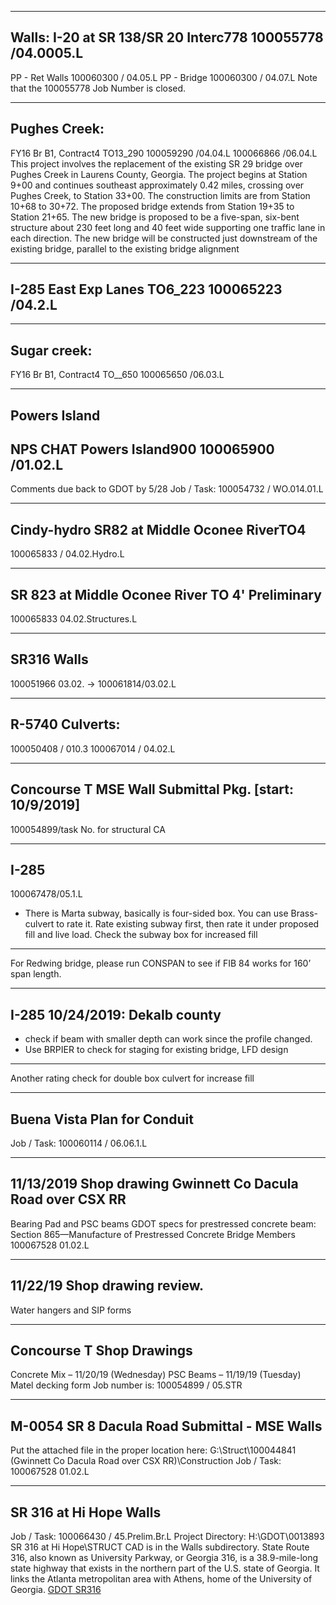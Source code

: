 ------------------------------------------------------------------------------
Walls: I-20 at SR 138/SR 20 Interc778	100055778 /04.0005.L
------------------------------------------------------------------------------
PP - Ret Walls     100060300 / 04.05.L
PP - Bridge          100060300 / 04.07.L
Note that the 100055778 Job Number is closed.

------------------------------------------------------------------------------
Pughes Creek: 
------------------------------------------------------------------------------
FY16 Br B1, Contract4 TO13_290	100059290 /04.04.L
				100066866 /06.04.L
This project involves the replacement of the existing SR 29 bridge over
Pughes Creek in Laurens County, Georgia. The project begins at Station
9+00 and continues southeast approximately 0.42 miles, crossing over
Pughes Creek, to Station 33+00. The construction limits are from Station
10+68 to 30+72. The proposed bridge extends from Station 19+35 to
Station 21+65. The new bridge is proposed to be a five-span, six-bent
structure about 230 feet long and 40 feet wide supporting one traffic lane
in each direction. The new bridge will be constructed just downstream of
the existing bridge, parallel to the existing bridge alignment

------------------------------------------------------------------------------
I-285 East Exp Lanes TO6_223	100065223 /04.2.L
------------------------------------------------------------------------------

------------------------------------------------------------------------------
Sugar creek: 
------------------------------------------------------------------------------
FY16 Br B1, Contract4 TO__650	100065650 /06.03.L

------------------------------------------------------------------------------
Powers Island
------------------------------------------------------------------------------

NPS CHAT Powers Island900	100065900 /01.02.L
------------------------------------------------------------------------------
Comments due back to GDOT by 5/28
Job / Task: 100054732 / WO.014.01.L

------------------------------------------------------------------------------
Cindy-hydro SR82 at Middle Oconee RiverTO4
------------------------------------------------------------------------------
100065833 / 04.02.Hydro.L

------------------------------------------------------------------------------
SR 823 at Middle Oconee River TO 4' Preliminary
------------------------------------------------------------------------------
100065833
04.02.Structures.L

------------------------------------------------------------------------------
SR316 Walls
------------------------------------------------------------------------------
100051966 03.02.
-> 100061814/03.02.L

------------------------------------------------------------------------------
R-5740 Culverts: 
------------------------------------------------------------------------------
100050408 / 010.3
100067014 / 04.02.L

------------------------------------------------------------------------------
Concourse T MSE Wall Submittal Pkg. [start: 10/9/2019]
------------------------------------------------------------------------------
100054899/task No. for structural CA

------------------------------------------------------------------------------
I-285
------------------------------------------------------------------------------
100067478/05.1.L
- There is Marta subway, basically is four-sided box. You can use Brass-culvert to rate it. Rate existing subway first, then rate it under proposed fill and live load. Check the subway box for increased fill
------------------------------------------------------------------------------
For Redwing bridge, please run CONSPAN to see if FIB 84 works for 160’ span length.

------------------------------------------------------------------------------
I-285 10/24/2019: Dekalb county
------------------------------------------------------------------------------
- check if beam with smaller depth can work since the profile changed.
- Use BRPIER to check for staging for existing bridge, LFD design 
------------------------------------------------------------------------------
Another rating check for double box culvert for increase fill

------------------------------------------------------------------------------
Buena Vista Plan for Conduit 
------------------------------------------------------------------------------
Job / Task:  100060114 / 06.06.1.L

------------------------------------------------------------------------------
11/13/2019 Shop drawing Gwinnett Co Dacula Road over CSX RR
------------------------------------------------------------------------------
Bearing Pad and PSC beams
GDOT specs for prestressed concrete beam:
Section 865—Manufacture of Prestressed Concrete Bridge Members
100067528 01.02.L

------------------------------------------------------------------------------
11/22/19 Shop drawing review.
------------------------------------------------------------------------------
Water hangers and SIP forms

------------------------------------------------------------------------------
Concourse T Shop Drawings
------------------------------------------------------------------------------
Concrete Mix – 11/20/19 (Wednesday)
PSC Beams – 11/19/19 (Tuesday)
Matel decking form
Job number is: 100054899 / 05.STR

------------------------------------------------------------------------------
M-0054 SR 8 Dacula Road Submittal - MSE Walls 
------------------------------------------------------------------------------
Put the attached file in the proper location here:  G:\Struct\100044841 (Gwinnett Co Dacula Road over CSX RR)\Construction
Job / Task:  100067528 01.02.L

------------------------------------------------------------------------------
SR 316 at Hi Hope Walls
------------------------------------------------------------------------------
Job / Task:  100066430 / 45.Prelim.Br.L
Project Directory:  H:\GDOT\0013893 SR 316 at Hi Hope\STRUCT
CAD is in the Walls subdirectory.
State Route 316, also known as University Parkway, or Georgia 316, is a 38.9-mile-long state highway that exists in the northern part of the U.S. state of Georgia. It links the Atlanta metropolitan area with Athens, home of the University of Georgia.
[GDOT SR316](http://www.dot.ga.gov/BS/Projects/SpecialProjects/SR316 "SpecialProjects/SR316")

